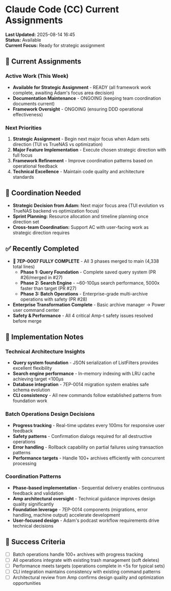 # Claude Code (CC) Current Assignments

**Last Updated:** 2025-08-14 16:45  
**Status:** Available  
**Current Focus:** Ready for strategic assignment

## 🎯 Current Assignments

### Active Work (This Week)
- **Available for Strategic Assignment** - READY (all framework work complete, awaiting Adam's focus area decision)
- **Documentation Maintenance** - ONGOING (keeping team coordination documents current)
- **Framework Oversight** - ONGOING (ensuring DDD operational effectiveness)

### Next Priorities
1. **Strategic Assignment** - Begin next major focus when Adam sets direction (TUI vs TrueNAS vs optimization)
2. **Major Feature Implementation** - Execute chosen strategic direction with full focus
3. **Framework Refinement** - Improve coordination patterns based on operational feedback
4. **Technical Excellence** - Maintain code quality and architecture standards

## 🔗 Coordination Needed
- **Strategic Decision from Adam:** Next major focus area (TUI evolution vs TrueNAS backend vs optimization focus)
- **Sprint Planning:** Resource allocation and timeline planning once direction set
- **Cross-team Coordination:** Support AC with user-facing work as strategic direction requires

## ✅ Recently Completed
- **🎉 7EP-0007 FULLY COMPLETE** - All 3 phases merged to main (4,338 total lines)
  - **Phase 1: Query Foundation** - Complete saved query system (PR #26/merged in #27)
  - **Phase 2: Search Engine** - ~60-100µs search performance, 5000x faster than target (PR #27)
  - **Phase 3: Batch Operations** - Enterprise-grade multi-archive operations with safety (PR #28)
- **Enterprise Transformation Complete** - Basic archive manager → Power user command center
- **Safety & Performance** - All 4 critical Amp-t safety issues resolved before merge

## 📝 Implementation Notes

### Technical Architecture Insights
- **Query system foundation** - JSON serialization of ListFilters provides excellent flexibility
- **Search engine performance** - In-memory indexing with LRU cache achieving target <100µs
- **Database integration** - 7EP-0014 migration system enables safe schema evolution
- **CLI consistency** - All new commands follow established patterns from foundation work

### Batch Operations Design Decisions
- **Progress tracking** - Real-time updates every 100ms for responsive user feedback
- **Safety patterns** - Confirmation dialogs required for all destructive operations
- **Error handling** - Rollback capability on partial failures using transaction patterns
- **Performance targets** - Handle 100+ archives efficiently with concurrent processing

### Coordination Patterns
- **Phase-based implementation** - Sequential delivery enables continuous feedback and validation
- **Amp architectural oversight** - Technical guidance improves design quality significantly
- **Foundation leverage** - 7EP-0014 components (migrations, error handling, machine output) accelerate development
- **User-focused design** - Adam's podcast workflow requirements drive technical decisions

## 🎯 Success Criteria
- [ ] Batch operations handle 100+ archives with progress tracking
- [ ] All operations integrate with existing trash management (soft deletes)
- [ ] Performance meets targets (operations complete in <5s for typical sets)
- [ ] CLI integration maintains consistency with existing command patterns
- [ ] Architectural review from Amp confirms design quality and optimization opportunities

